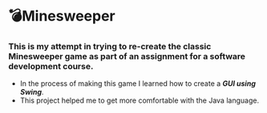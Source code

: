 # 💣Minesweeper

### This is my attempt in trying to re-create the classic Minesweeper game as part of an assignment for a software development course.

- In the process of making this game I learned how to create a ***GUI using Swing***.
- This project helped me to get more comfortable with the Java language. 
